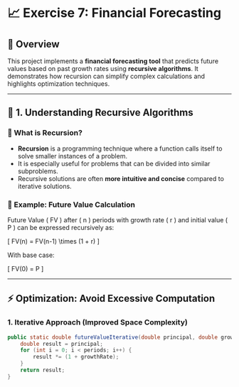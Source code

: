 # 📈 Exercise 7: Financial Forecasting

## 🚀 Overview

This project implements a **financial forecasting tool** that predicts future values based on past growth rates using **recursive algorithms**. It demonstrates how recursion can simplify complex calculations and highlights optimization techniques.

---

## 📘 1. Understanding Recursive Algorithms

### 🔹 What is Recursion?

- **Recursion** is a programming technique where a function calls itself to solve smaller instances of a problem.
- It is especially useful for problems that can be divided into similar subproblems.
- Recursive solutions are often **more intuitive and concise** compared to iterative solutions.

### 🔹 Example: Future Value Calculation

Future Value \( FV \) after \( n \) periods with growth rate \( r \) and initial value \( P \) can be expressed recursively as:

\[
FV(n) = FV(n-1) \times (1 + r)
\]

With base case:

\[
FV(0) = P
\]


---

## ⚡ Optimization: Avoid Excessive Computation

### 1. Iterative Approach (Improved Space Complexity)

```java
public static double futureValueIterative(double principal, double growthRate, int periods) {
    double result = principal;
    for (int i = 0; i < periods; i++) {
        result *= (1 + growthRate);
    }
    return result;
}



